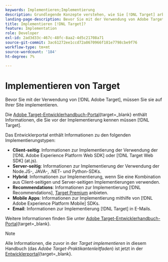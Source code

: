 ```yaml
---
keywords: Implementieren;Implementierung
description: Grundlegende Konzepte verstehen, wie Sie [!DNL Target] arbeitet und in Ihre Infrastruktur integriert ist und versteht, wie Besucher verfolgt werden.
landing-page-description: Bevor Sie mit der Verwendung von Adobe Target beginnen, müssen Sie es auf Ihrer Site implementieren.
title: Implementieren [!DNL Target]?
feature: Implementation
role: Developer
exl-id: 2ad3d33c-467c-48fc-8aa2-4d5c21708a71
source-git-commit: 3ac61272ee1ccd72a8670966f181e7798cbe9f76
workflow-type: tm+mt
source-wordcount: '184'
ht-degree: 7%

---
```


# Implementieren von Target

Bevor Sie mit der Verwendung von [!DNL Adobe Target], müssen Sie sie auf Ihrer Site implementieren.

Die [Adobe Target-Entwicklerhandbuch-Portal](https://developer.adobe.com/target/){target=_blank} enthält Informationen, die Sie vor der Implementierung kennen müssen [!DNL Target].

Das Entwicklerportal enthält Informationen zu den folgenden Implementierungstypen:

* **Client-seitig**: Informationen zur Implementierung der Verwendung der [!DNL Adobe Experience Platform Web SDK] oder [!DNL Target Web SDK] (at.js).
* **Server-seitig**: Informationen zur Implementierung der Verwendung der Node.JS-, JAVA-, .NET- und Python-SDKs.
* **Hybrid**: Informationen zur Implementierung, wenn Sie eine Kombination aus Client-seitigen und Server-seitigen Implementierungen verwenden.
* **Recommendations**: Informationen zur Implementierung [!DNL Recommendations], [Target Premium](/help/main/c-intro/intro.md#premium) anbieten.
* **Mobile Apps**: Informationen zur Implementierung mithilfe von [!DNL Adobe Experience Platform Mobile] SDKs.
* **Email**: Informationen zur Implementierung [!DNL Target] in E-Mails.

Weitere Informationen finden Sie unter [Adobe Target-Entwicklerhandbuch-Portal](https://developer.adobe.com/target/){target=_blank}.

>[!NOTE]
>
>Alle Informationen, die zuvor in der *Target implementieren* in diesem Handbuch (das *Adobe Target-Praktikantenleitfaden*) ist jetzt in der [Entwicklerportal](https://developer.adobe.com/target/){target=_blank}.




